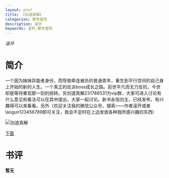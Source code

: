 ```yaml
---
layout: post
title: 《剑道真解》
categories: 都市冒险
description: 滚开
keywords: 滚开,都市冒险
---
```

*滚开*
# 简介
一个因为妹妹异能者身份，而导致牵连被杀的普通青年，重生到平行空间的自己身上开始的新的人生。一个真正的反派boss成长之路。前世平凡而无力反抗，今世却是等待重现那一刻的扭转。另剑道真解231786531为vip群，大家可进入讨论有什么意见和看法可以在其中提出，大家一起讨论。新书永恒剑主，已经发布，有兴趣得可以来看看。另外（欢迎关注我的微信公众号，搜索——作者滚开或者laogun123456789即可关注，我会不定时在上边发放各种我所感兴趣的东西）

![剑道真解](https://cdn.jsdelivr.net/gh/YYbooks0/yybooks0img@master/bookscover2/剑道真解.6na8kd5utlg0.jpg)

[下载](https://link.jscdn.cn/1drv/aHR0cHM6Ly8xZHJ2Lm1zL3QvcyFBaGU2R2dNWmVFb2poanBQSDRfMGxsVHNRT1g3P2U9YlRMVWh5.txt)

# 书评
**暂无**
